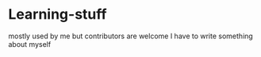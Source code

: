 # Learning-stuff
mostly used by me but contributors  are welcome
I have to write something about myself
